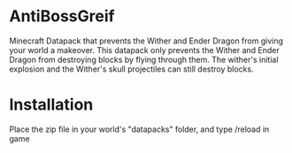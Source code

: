 # AntiBossGreif
Minecraft Datapack that prevents the Wither and Ender Dragon from giving your world a makeover.
This datapack only prevents the Wither and Ender Dragon from destroying blocks by flying through them. The wither's initial explosion and the Wither's skull projectiles can still destroy blocks.
# Installation
Place the zip file in your world's "datapacks" folder, and type /reload in game
